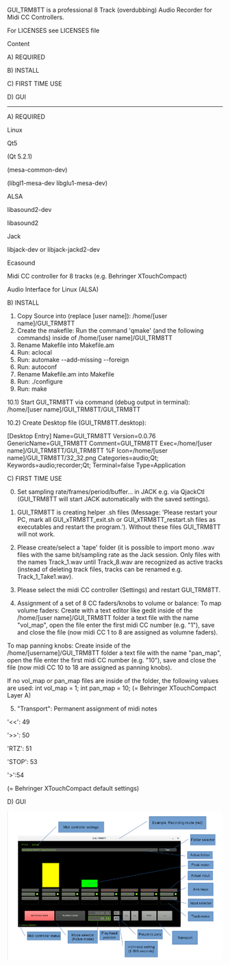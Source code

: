 GUI_TRM8TT is a professional 8 Track (overdubbing) Audio Recorder for Midi CC Controllers. 

For LICENSES see LICENSES file

Content

A) REQUIRED

B) INSTALL

C) FIRST TIME USE

D) GUI

--------------------------


A) REQUIRED

Linux

Qt5

(Qt 5.2.1)

(mesa-common-dev)

(libgl1-mesa-dev libglu1-mesa-dev)

ALSA

libasound2-dev

libasound2

Jack

libjack-dev or libjack-jackd2-dev

Ecasound 

Midi CC controller for 8 tracks (e.g. Behringer XTouchCompact)

Audio Interface for Linux (ALSA)


B) INSTALL

1) Copy Source into (replace [user name]): /home/[user name]/GUI_TRM8TT
2) Create the makefile: Run the command 'qmake' (and the following commands) inside of /home/[user name]/GUI_TRM8TT
3) Rename Makefile into Makefile.am
4) Run: aclocal 
5) Run: automake --add-missing --foreign
6) Run: autoconf
7) Rename Makefile.am into Makefile
8) Run: ./configure
9) Run: make

10.1) Start GUI_TRM8TT via command (debug output in terminal):
/home/[user name]/GUI_TRM8TT/GUI_TRM8TT

10.2) Create Desktop file (GUI_TRM8TT.desktop):

[Desktop Entry]
Name=GUI_TRM8TT
Version=0.0.76
GenericName=GUI_TRM8TT
Comment=GUI_TRM8TT
Exec=/home/[user name]/GUI_TRM8TT/GUI_TRM8TT %F
Icon=/home/[user name]/GUI_TRM8TT/32_32.png
Categories=audio;Qt;
Keywords=audio;recorder;Qt;
Terminal=false
Type=Application


C) FIRST TIME USE

0) Set sampling rate/frames/period/buffer... in JACK e.g. via QjackCtl (GUI_TRM8TT will start JACK automatically with the saved settings).
1) GUI_TRM8TT is creating helper .sh files (Message: 'Please restart your PC, mark all GUI_xTRM8TT_exit.sh or GUI_xTRM8TT_restart.sh files as executables and restart the program.'). Without these files GUI_TRM8TT will not work.
2) Please create/select a 'tape' folder (it is possible to import mono .wav files with the same bit/sampling rate as the Jack session. Only files with the names Track_1.wav until Track_8.wav are recognized as active tracks (instead of deleting track files, tracks can be renamed e.g. Track_1_Take1.wav).
3) Please select the midi CC controller (Settings) and restart GUI_TRM8TT.

4) Assignment of a set of 8 CC faders/knobs to volume or balance:
To map volume faders:
Create with a text editor like gedit inside of the /home/[user name]/GUI_TRM8TT folder a text file with the name "vol_map", open the file
enter the first midi CC number (e.g. "1"), save and close the file (now midi CC 1 to 8 are assigned as volumne faders).

To map panning knobs:
Create inside of the /home/[username]/GUI_TRM8TT folder a text file with the name "pan_map", open the file
enter the first midi CC number (e.g. "10"), save and close the file (now midi CC 10 to 18 are assigned as panning knobs).

If no vol_map or pan_map files are inside of the folder, the following values are used:
int vol_map = 1;
int pan_map = 10;
(= Behringer XTouchCompact Layer A)

5) "Transport": Permanent assignment of midi notes

'<<': 49

'>>': 50

'RTZ': 51

'STOP': 53

'>':54

(= Behringer XTouchCompact default settings)



D) GUI

![alt text](https://github.com/AndreasDanielKlumpp/GUI_TRM8TT/blob/master/trm8ttManual.png)







